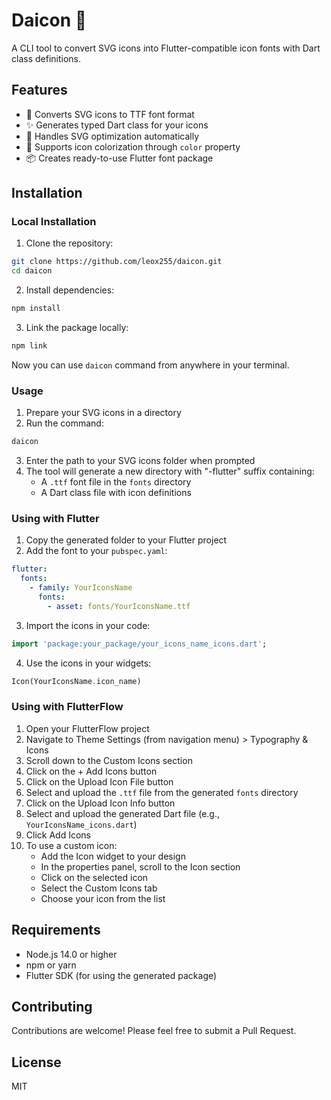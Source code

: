 # Daicon 🎨

A CLI tool to convert SVG icons into Flutter-compatible icon fonts with Dart class definitions.

## Features

- 🎯 Converts SVG icons to TTF font format
- ✨ Generates typed Dart class for your icons
- 🔧 Handles SVG optimization automatically
- 🎨 Supports icon colorization through `color` property
- 📦 Creates ready-to-use Flutter font package

## Installation

### Local Installation

1. Clone the repository:
```bash
git clone https://github.com/leox255/daicon.git
cd daicon
```

2. Install dependencies:
```bash
npm install
```

3. Link the package locally:
```bash
npm link
```

Now you can use `daicon` command from anywhere in your terminal.

### Usage

1. Prepare your SVG icons in a directory
2. Run the command:
```bash
daicon
```
3. Enter the path to your SVG icons folder when prompted
4. The tool will generate a new directory with "-flutter" suffix containing:
   - A `.ttf` font file in the `fonts` directory
   - A Dart class file with icon definitions

### Using with Flutter

1. Copy the generated folder to your Flutter project
2. Add the font to your `pubspec.yaml`:
```yaml
flutter:
  fonts:
    - family: YourIconsName
      fonts:
        - asset: fonts/YourIconsName.ttf
```
3. Import the icons in your code:
```dart
import 'package:your_package/your_icons_name_icons.dart';
```
4. Use the icons in your widgets:
```dart
Icon(YourIconsName.icon_name)
```

### Using with FlutterFlow

1. Open your FlutterFlow project
2. Navigate to Theme Settings (from navigation menu) > Typography & Icons
3. Scroll down to the Custom Icons section
4. Click on the + Add Icons button
5. Click on the Upload Icon File button
6. Select and upload the `.ttf` file from the generated `fonts` directory
7. Click on the Upload Icon Info button
8. Select and upload the generated Dart file (e.g., `YourIconsName_icons.dart`)
9. Click Add Icons
10. To use a custom icon:
    - Add the Icon widget to your design
    - In the properties panel, scroll to the Icon section
    - Click on the selected icon
    - Select the Custom Icons tab
    - Choose your icon from the list

## Requirements

- Node.js 14.0 or higher
- npm or yarn
- Flutter SDK (for using the generated package)

## Contributing

Contributions are welcome! Please feel free to submit a Pull Request.

## License

MIT 